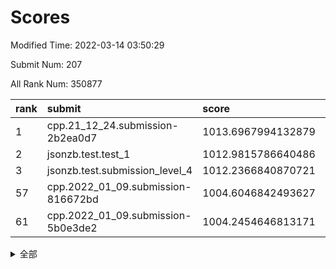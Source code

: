 # Scores

Modified Time: 2022-03-14 03:50:29

Submit Num: 207

All Rank Num: 350877

| rank |               submit               |       score        |       sigma        | pk_num |
| :--- | :--------------------------------- | :----------------- | :----------------- | :----- |
| 1    | cpp.21_12_24.submission-2b2ea0d7   | 1013.6967994132879 | 0.7981477404521392 | 6782   |
| 2    | jsonzb.test.test_1                 | 1012.9815786640486 | 0.8017415907802761 | 6779   |
| 3    | jsonzb.test.submission_level_4     | 1012.2366840870721 | 0.7791886542023111 | 6783   |
| 57   | cpp.2022_01_09.submission-816672bd | 1004.6046842493627 | 0.7120543841706897 | 6779   |
| 61   | cpp.2022_01_09.submission-5b0e3de2 | 1004.2454646813171 | 0.7113836313890878 | 6778   |


<details>
<summary>全部</summary>

| rank |                 submit                 |       score        |       sigma        | pk_num |
| :--- | :------------------------------------- | :----------------- | :----------------- | :----- |
| 1    | cpp.21_12_24.submission-2b2ea0d7       | 1013.6967994132879 | 0.7981477404521392 | 6782   |
| 2    | jsonzb.test.test_1                     | 1012.9815786640486 | 0.8017415907802761 | 6779   |
| 3    | jsonzb.test.submission_level_4         | 1012.2366840870721 | 0.7791886542023111 | 6783   |
| 4    | gobigger.level_3.submission_level_3_12 | 1011.6282891735268 | 0.8017260751607084 | 6781   |
| 5    | gobigger.level_3.submission_level_3_6  | 1011.3651253334339 | 0.7889821824037587 | 6781   |
| 6    | gobigger.level_3.submission_level_3_38 | 1011.1135541725752 | 0.7766263566583198 | 6778   |
| 7    | gobigger.level_3.submission_level_3_48 | 1011.0372972025465 | 0.7600127667367289 | 6779   |
| 8    | gobigger.level_3.submission_level_3_28 | 1010.9925902903692 | 0.7720805467166334 | 6784   |
| 9    | gobigger.level_3.submission_level_3_14 | 1010.9872833535095 | 0.757810403661548  | 6783   |
| 10   | gobigger.level_3.submission_level_3_27 | 1010.9365580436331 | 0.786603073102898  | 6781   |
| 11   | gobigger.level_3.submission_level_3_26 | 1010.9144223195345 | 0.7559369201930136 | 6783   |
| 12   | gobigger.level_3.submission_level_3_25 | 1010.6418959677908 | 0.746633226528664  | 6781   |
| 13   | gobigger.level_3.submission_level_3_8  | 1010.6317814097131 | 0.7565282484201339 | 6780   |
| 14   | gobigger.level_3.submission_level_3_7  | 1010.5756208327246 | 0.7538869380260349 | 6780   |
| 15   | gobigger.level_3.submission_level_3_9  | 1010.5694554767215 | 0.7603343345447479 | 6784   |
| 16   | gobigger.level_3.submission_level_3_34 | 1010.435038612432  | 0.7477155693695638 | 6790   |
| 17   | gobigger.level_3.submission_level_3_11 | 1010.4213572317525 | 0.7575643703022154 | 6784   |
| 18   | gobigger.level_3.submission_level_3_15 | 1010.3378070864035 | 0.7400623840802123 | 6782   |
| 19   | gobigger.level_3.submission_level_3_35 | 1010.2904989763143 | 0.736558028876688  | 6782   |
| 20   | gobigger.level_3.submission_level_3_10 | 1010.2716866217643 | 0.749163328014875  | 6780   |
| 21   | gobigger.level_3.submission_level_3_40 | 1010.2183490765037 | 0.758777121598461  | 6781   |
| 22   | gobigger.level_3.submission_level_3_49 | 1010.1132637443378 | 0.7672756887208267 | 6780   |
| 23   | gobigger.level_3.submission_level_3_43 | 1010.0721848321286 | 0.7449760283582169 | 6778   |
| 24   | gobigger.level_3.submission_level_3_33 | 1010.0669716146581 | 0.7462790212388852 | 6775   |
| 25   | gobigger.level_3.submission_level_3_3  | 1010.0222179701501 | 0.7534833596566972 | 6784   |
| 26   | gobigger.level_3.submission_level_3_13 | 1009.9798739634585 | 0.7651809791998955 | 6776   |
| 27   | gobigger.level_3.submission_level_3_22 | 1009.8911554203148 | 0.7505626079273376 | 6781   |
| 28   | gobigger.level_3.submission_level_3_36 | 1009.8575459323058 | 0.751893110450181  | 6780   |
| 29   | gobigger.level_3.submission_level_3_24 | 1009.8414866777667 | 0.7307770553568435 | 6777   |
| 30   | gobigger.level_3.submission_level_3_29 | 1009.7875766857738 | 0.7502184376749238 | 6784   |
| 31   | gobigger.level_3.submission_level_3_44 | 1009.7593036787821 | 0.7491535600648156 | 6781   |
| 32   | gobigger.level_3.submission_level_3_45 | 1009.7515563050383 | 0.7514280364907958 | 6785   |
| 33   | gobigger.level_3.submission_level_3_46 | 1009.6875780131822 | 0.7634406374346235 | 6786   |
| 34   | gobigger.level_3.submission_level_3_30 | 1009.6800637397408 | 0.7797886667373083 | 6783   |
| 35   | gobigger.level_3.submission_level_3_39 | 1009.6625997651588 | 0.7593117698520779 | 6778   |
| 36   | gobigger.level_3.submission_level_3_41 | 1009.6369910057701 | 0.7418747016670602 | 6785   |
| 37   | gobigger.level_3.submission_level_3_0  | 1009.6311487584896 | 0.7433390144628136 | 6784   |
| 38   | gobigger.level_3.submission_level_3_47 | 1009.61701192152   | 0.7630959588941859 | 6780   |
| 39   | gobigger.level_3.submission_level_3_17 | 1009.6050276545345 | 0.7528117229826369 | 6781   |
| 40   | gobigger.level_3.submission_level_3_31 | 1009.567385075649  | 0.7528292943037471 | 6779   |
| 41   | gobigger.level_3.submission_level_3_37 | 1009.4696148428284 | 0.7466410975694838 | 6779   |
| 42   | gobigger.level_3.submission_level_3_21 | 1009.4485882988421 | 0.7603646764673962 | 6781   |
| 43   | gobigger.level_3.submission_level_3_23 | 1009.4207157852396 | 0.7561562877227251 | 6776   |
| 44   | gobigger.level_3.submission_level_3_32 | 1009.3334185052711 | 0.757072399985833  | 6780   |
| 45   | gobigger.level_3.submission_level_3_20 | 1009.1601837575187 | 0.7549090379978535 | 6782   |
| 46   | gobigger.level_3.submission_level_3_2  | 1009.159130216349  | 0.7540112679444603 | 6774   |
| 47   | gobigger.level_3.submission_level_3_4  | 1009.1397339050874 | 0.7663191163618818 | 6782   |
| 48   | gobigger.level_3.submission_level_3_16 | 1009.1260721277085 | 0.7499026181827794 | 6782   |
| 49   | gobigger.level_3.submission_level_3_42 | 1009.1073703377821 | 0.7476492473754591 | 6781   |
| 50   | gobigger.level_3.submission_level_3_18 | 1009.1065890114868 | 0.7357731856215595 | 6781   |
| 51   | gobigger.level_3.submission_level_3_5  | 1008.9530678009704 | 0.7492025894646485 | 6778   |
| 52   | gobigger.level_3.submission_level_3_19 | 1008.7901021327191 | 0.7410925779935175 | 6780   |
| 53   | gobigger.level_3.submission_level_3_1  | 1008.5370052300776 | 0.7521563158146292 | 6784   |
| 54   | gobigger.level_1.submission_level_1_49 | 1005.3766077348673 | 0.7242317631143924 | 6775   |
| 55   | gobigger.level_1.submission_level_1_13 | 1005.1845476499442 | 0.7245073519173499 | 6778   |
| 56   | gobigger.level_1.submission_level_1_25 | 1004.7119200512999 | 0.7260568585633755 | 6780   |
| 57   | cpp.2022_01_09.submission-816672bd     | 1004.6046842493627 | 0.7120543841706897 | 6779   |
| 58   | gobigger.level_1.submission_level_1_6  | 1004.4733469804987 | 0.7303037093482587 | 6783   |
| 59   | gobigger.level_1.submission_level_1_44 | 1004.3792644937125 | 0.7335289571315871 | 6784   |
| 60   | gobigger.level_1.submission_level_1_23 | 1004.2704709482653 | 0.7129350863265899 | 6777   |
| 61   | cpp.2022_01_09.submission-5b0e3de2     | 1004.2454646813171 | 0.7113836313890878 | 6778   |
| 62   | gobigger.level_1.submission_level_1_46 | 1004.2434272528684 | 0.7286846437510482 | 6780   |
| 63   | gobigger.level_1.submission_level_1_11 | 1004.104974409128  | 0.7270696705927415 | 6782   |
| 64   | gobigger.level_1.submission_level_1_48 | 1004.0529508212248 | 0.7117918869500655 | 6779   |
| 65   | gobigger.level_1.submission_level_1_9  | 1004.0261957489637 | 0.7206005918542691 | 6777   |
| 66   | gobigger.level_1.submission_level_1_10 | 1004.0077167646031 | 0.7153782408616727 | 6780   |
| 67   | gobigger.level_1.submission_level_1_41 | 1003.9270547017046 | 0.7260942384725013 | 6784   |
| 68   | gobigger.level_1.submission_level_1_26 | 1003.926551751727  | 0.7184080885699452 | 6782   |
| 69   | gobigger.level_1.submission_level_1_7  | 1003.8680030458622 | 0.702957806484101  | 6777   |
| 70   | gobigger.level_1.submission_level_1_28 | 1003.8503235674124 | 0.7204200816681687 | 6773   |
| 71   | gobigger.level_1.submission_level_1_29 | 1003.8406794683715 | 0.7141929805655066 | 6783   |
| 72   | gobigger.level_1.submission_level_1_4  | 1003.7285124516266 | 0.7209552808811346 | 6780   |
| 73   | gobigger.level_1.submission_level_1_0  | 1003.701011705081  | 0.7131652041422936 | 6778   |
| 74   | gobigger.level_1.submission_level_1_22 | 1003.6843760935219 | 0.7283710901316087 | 6783   |
| 75   | gobigger.level_1.submission_level_1_15 | 1003.6783379381172 | 0.7271515201274075 | 6780   |
| 76   | gobigger.level_1.submission_level_1_45 | 1003.6321704090896 | 0.7069833788903002 | 6781   |
| 77   | gobigger.level_1.submission_level_1_16 | 1003.528795959466  | 0.7221912813300319 | 6779   |
| 78   | gobigger.level_1.submission_level_1_43 | 1003.5214216431953 | 0.7149803497997399 | 6784   |
| 79   | gobigger.level_1.submission_level_1_33 | 1003.4510835911702 | 0.7182049229635137 | 6780   |
| 80   | gobigger.level_1.submission_level_1_34 | 1003.4183148619529 | 0.7299907341833538 | 6782   |
| 81   | gobigger.level_1.submission_level_1_3  | 1003.388925613051  | 0.7306739514537656 | 6780   |
| 82   | gobigger.level_1.submission_level_1_40 | 1003.3035535787444 | 0.7329089208810639 | 6779   |
| 83   | gobigger.level_1.submission_level_1_32 | 1003.2599034531653 | 0.7132182051232862 | 6779   |
| 84   | gobigger.level_1.submission_level_1_20 | 1003.2403589547303 | 0.7123885267880203 | 6781   |
| 85   | gobigger.level_1.submission_level_1_5  | 1003.0930945139645 | 0.7130314929934498 | 6778   |
| 86   | gobigger.level_1.submission_level_1_36 | 1002.984694617571  | 0.7182462402629111 | 6781   |
| 87   | gobigger.level_1.submission_level_1_37 | 1002.98378922254   | 0.7140848292387959 | 6780   |
| 88   | gobigger.level_1.submission_level_1_8  | 1002.8531729396935 | 0.7187649708038443 | 6780   |
| 89   | gobigger.level_1.submission_level_1_21 | 1002.8032860534007 | 0.7150966674933971 | 6782   |
| 90   | gobigger.level_1.submission_level_1_27 | 1002.7581947021131 | 0.7155361741973556 | 6782   |
| 91   | gobigger.level_1.submission_level_1_1  | 1002.7521180128914 | 0.7001843264485273 | 6779   |
| 92   | gobigger.level_1.submission_level_1_30 | 1002.676099503213  | 0.7182852007471765 | 6781   |
| 93   | gobigger.level_1.submission_level_1_18 | 1002.6570123337368 | 0.7222671663561289 | 6781   |
| 94   | gobigger.level_1.submission_level_1_17 | 1002.647205035151  | 0.7105252895372908 | 6778   |
| 95   | gobigger.level_1.submission_level_1_12 | 1002.6425466845035 | 0.718610925590429  | 6782   |
| 96   | gobigger.level_1.submission_level_1_24 | 1002.6385234251966 | 0.7143634047234634 | 6780   |
| 97   | gobigger.level_1.submission_level_1_19 | 1002.6167452755892 | 0.7068468757208616 | 6784   |
| 98   | gobigger.level_1.submission_level_1_14 | 1002.3863127093647 | 0.7035753494385277 | 6779   |
| 99   | gobigger.level_1.submission_level_1_39 | 1002.2998249640165 | 0.7190329768868186 | 6777   |
| 100  | gobigger.level_1.submission_level_1_47 | 1002.2281798143697 | 0.7093808546512382 | 6779   |
| 101  | gobigger.level_1.submission_level_1_31 | 1002.0164793410403 | 0.713060792270418  | 6774   |
| 102  | gobigger.level_1.submission_level_1_2  | 1001.9967651654787 | 0.7158695487837207 | 6775   |
| 103  | gobigger.level_1.submission_level_1_42 | 1001.7881263171009 | 0.7046943216687799 | 6783   |
| 104  | gobigger.level_1.submission_level_1_38 | 1001.6823663327916 | 0.7151520487991959 | 6780   |
| 105  | gobigger.level_1.submission_level_1_35 | 1001.6823351770015 | 0.7196609451603232 | 6783   |
| 106  | gobigger.random.submission_random_22   | 997.6350522914115  | 0.7050034281736041 | 6784   |
| 107  | gobigger.random.submission_random_28   | 997.4282147276809  | 0.6972911602285702 | 6782   |
| 108  | gobigger.random.submission_random_0    | 997.0308668111838  | 0.7146669181031806 | 6784   |
| 109  | gobigger.random.submission_random_18   | 996.9990994320252  | 0.702835174992673  | 6779   |
| 110  | gobigger.random.submission_random_29   | 996.8745907452275  | 0.7032380062678169 | 6781   |
| 111  | gobigger.random.submission_random_47   | 996.7918592600525  | 0.7112268180124474 | 6781   |
| 112  | gobigger.random.submission_random_9    | 996.7659844185246  | 0.720376740908982  | 6781   |
| 113  | gobigger.random.submission_random_13   | 996.7270007529343  | 0.7114260566997629 | 6787   |
| 114  | gobigger.random.submission_random_19   | 996.7128126186335  | 0.7155065768560619 | 6779   |
| 115  | gobigger.random.submission_random_39   | 996.6613232118175  | 0.7155759447623715 | 6775   |
| 116  | gobigger.random.submission_random_34   | 996.6582061144273  | 0.710411770776184  | 6779   |
| 117  | gobigger.random.submission_random_6    | 996.543584850037   | 0.7157009652029861 | 6781   |
| 118  | gobigger.random.submission_random_45   | 996.5030055297224  | 0.7037764751582752 | 6779   |
| 119  | gobigger.random.submission_random_49   | 996.4462998617919  | 0.7065701866399315 | 6783   |
| 120  | gobigger.random.submission_random_38   | 996.4333988122696  | 0.7125702254788331 | 6781   |
| 121  | gobigger.random.submission_random_37   | 996.3813616083233  | 0.7013857995991627 | 6780   |
| 122  | gobigger.random.submission_random_26   | 996.291215279166   | 0.7119361023456062 | 6781   |
| 123  | gobigger.random.submission_random_3    | 996.2904360310346  | 0.7111436430523964 | 6780   |
| 124  | gobigger.random.submission_random_1    | 996.2765851331876  | 0.7208128018591715 | 6778   |
| 125  | gobigger.random.submission_random_2    | 996.2328535206751  | 0.7119573000832609 | 6779   |
| 126  | gobigger.random.submission_random_40   | 996.2282642532228  | 0.7129741218629477 | 6780   |
| 127  | gobigger.random.submission_random_17   | 996.2181174135308  | 0.6998595109535146 | 6775   |
| 128  | gobigger.random.submission_random_10   | 996.1801898967556  | 0.7160418770094871 | 6780   |
| 129  | gobigger.random.submission_random_32   | 996.1514267711858  | 0.7139276379278481 | 6784   |
| 130  | gobigger.random.submission_random_42   | 996.1331164444703  | 0.7070741680571165 | 6773   |
| 131  | gobigger.random.submission_random_36   | 996.0878862127067  | 0.7146589004872408 | 6781   |
| 132  | gobigger.random.submission_random_25   | 996.0225777920984  | 0.7090744863867007 | 6789   |
| 133  | gobigger.random.submission_random_33   | 996.0087365873384  | 0.7139864794421397 | 6781   |
| 134  | gobigger.random.submission_random_7    | 995.9868599008041  | 0.7080032902767597 | 6776   |
| 135  | gobigger.random.submission_random_24   | 995.9815550032835  | 0.7163958728390702 | 6784   |
| 136  | gobigger.random.submission_random_5    | 995.9713319020107  | 0.7064182748916614 | 6785   |
| 137  | gobigger.random.submission_random_41   | 995.9632540297698  | 0.7104751968774108 | 6779   |
| 138  | gobigger.random.submission_random_48   | 995.9262448721516  | 0.7142869270118942 | 6785   |
| 139  | gobigger.random.submission_random_12   | 995.911284595022   | 0.7084873305189019 | 6782   |
| 140  | gobigger.random.submission_random_27   | 995.8264355568397  | 0.7101672367614495 | 6777   |
| 141  | gobigger.random.submission_random_15   | 995.8051972517451  | 0.7066827574888888 | 6775   |
| 142  | gobigger.random.submission_random_20   | 995.7238141144029  | 0.7142088954769253 | 6780   |
| 143  | gobigger.random.submission_random_35   | 995.5527197194097  | 0.7057505353821639 | 6778   |
| 144  | gobigger.random.submission_random_30   | 995.5374622876483  | 0.7065831853252945 | 6776   |
| 145  | gobigger.random.submission_random_8    | 995.5215205393224  | 0.7201704061994828 | 6775   |
| 146  | gobigger.random.submission_random_21   | 995.5065588171392  | 0.7153046179381344 | 6783   |
| 147  | gobigger.random.submission_random_14   | 995.495089843218   | 0.7027120423830072 | 6786   |
| 148  | gobigger.random.submission_random_4    | 995.4874972537639  | 0.7274174445353666 | 6780   |
| 149  | gobigger.random.submission_random_31   | 995.2172204043696  | 0.7291077833294536 | 6774   |
| 150  | gobigger.random.submission_random_11   | 995.1694275500449  | 0.7203159994091911 | 6769   |
| 151  | gobigger.random.submission_random_43   | 995.1332315914719  | 0.7241281711130008 | 6780   |
| 152  | gobigger.random.submission_random_16   | 994.6399646876708  | 0.7182668560191661 | 6781   |
| 153  | gobigger.random.submission_random_44   | 994.5242624345199  | 0.7153162470495489 | 6784   |
| 154  | gobigger.random.submission_random_23   | 994.4935449968463  | 0.7229003479816816 | 6787   |
| 155  | gobigger.random.submission_random_46   | 994.289374489019   | 0.7068685578850905 | 6766   |
| 156  | gobigger.level_2.submission_level_2_35 | 994.066932762456   | 0.7346787387612566 | 6776   |
| 157  | gobigger.level_2.submission_level_2_11 | 993.4525892632079  | 0.7365571784272015 | 6783   |
| 158  | gobigger.level_2.submission_level_2_45 | 993.4120477194997  | 0.7376205939644176 | 6779   |
| 159  | gobigger.level_2.submission_level_2_28 | 993.4097372199625  | 0.7368177462733816 | 6779   |
| 160  | gobigger.level_2.submission_level_2_34 | 993.3465079320872  | 0.7371974348580652 | 6778   |
| 161  | gobigger.level_2.submission_level_2_2  | 993.3183613252945  | 0.742818328964358  | 6780   |
| 162  | gobigger.level_2.submission_level_2_49 | 993.3142707341345  | 0.7269552620135795 | 6780   |
| 163  | gobigger.level_2.submission_level_2_26 | 993.3021612358052  | 0.7240288691987294 | 6780   |
| 164  | gobigger.level_2.submission_level_2_46 | 993.2981396141997  | 0.7389093978867216 | 6775   |
| 165  | gobigger.level_2.submission_level_2_4  | 992.9105966112514  | 0.7406251353878993 | 6774   |
| 166  | gobigger.level_2.submission_level_2_42 | 992.8669452632931  | 0.7463688131297329 | 6779   |
| 167  | gobigger.level_2.submission_level_2_10 | 992.8511123798186  | 0.7337747190571184 | 6782   |
| 168  | gobigger.level_2.submission_level_2_38 | 992.8277180824895  | 0.7333022004432999 | 6775   |
| 169  | gobigger.level_2.submission_level_2_6  | 992.8111159135796  | 0.7408885816463056 | 6778   |
| 170  | gobigger.level_2.submission_level_2_16 | 992.764392892647   | 0.7462995183445151 | 6779   |
| 171  | gobigger.level_2.submission_level_2_0  | 992.6148720823261  | 0.7337010947888847 | 6781   |
| 172  | gobigger.level_2.submission_level_2_21 | 992.6119554992813  | 0.7472150432986105 | 6779   |
| 173  | gobigger.level_2.submission_level_2_40 | 992.5659180806135  | 0.74934805058165   | 6782   |
| 174  | gobigger.level_2.submission_level_2_47 | 992.5583054254026  | 0.7378398570739463 | 6783   |
| 175  | gobigger.level_2.submission_level_2_1  | 992.4824410574524  | 0.7530097223883154 | 6780   |
| 176  | gobigger.level_2.submission_level_2_22 | 992.4236352213892  | 0.7373014694422637 | 6783   |
| 177  | gobigger.level_2.submission_level_2_14 | 992.3946525245365  | 0.7330507359763788 | 6779   |
| 178  | gobigger.level_2.submission_level_2_3  | 992.3607603640883  | 0.7495090795520714 | 6779   |
| 179  | gobigger.level_2.submission_level_2_30 | 992.2567188505283  | 0.7513806296643694 | 6782   |
| 180  | gobigger.level_2.submission_level_2_24 | 992.1876731806221  | 0.7276277457566244 | 6783   |
| 181  | gobigger.level_2.submission_level_2_20 | 992.1796963234865  | 0.762252912719747  | 6782   |
| 182  | gobigger.level_2.submission_level_2_29 | 992.1660328231163  | 0.74229821904306   | 6782   |
| 183  | gobigger.level_2.submission_level_2_23 | 992.005777438312   | 0.7616502419809119 | 6783   |
| 184  | gobigger.level_2.submission_level_2_48 | 991.9329967250574  | 0.7518350330239092 | 6784   |
| 185  | gobigger.level_2.submission_level_2_32 | 991.8438724100914  | 0.7773471868022721 | 6785   |
| 186  | gobigger.level_2.submission_level_2_17 | 991.7142509372908  | 0.7489610760828523 | 6784   |
| 187  | gobigger.level_2.submission_level_2_33 | 991.7086887900504  | 0.7508070804870202 | 6777   |
| 188  | gobigger.level_2.submission_level_2_15 | 991.7029947486257  | 0.7406138085303131 | 6784   |
| 189  | gobigger.level_2.submission_level_2_5  | 991.6516016783972  | 0.7480587540518058 | 6776   |
| 190  | gobigger.level_2.submission_level_2_39 | 991.3448677518614  | 0.7574362222978421 | 6783   |
| 191  | gobigger.level_2.submission_level_2_27 | 991.3364756096394  | 0.7671257998164749 | 6784   |
| 192  | gobigger.level_2.submission_level_2_31 | 991.2169570929491  | 0.7612238283734128 | 6777   |
| 193  | gobigger.level_2.submission_level_2_36 | 991.1349859808447  | 0.7439318689731049 | 6786   |
| 194  | gobigger.level_2.submission_level_2_19 | 991.134453598702   | 0.7541690187895184 | 6780   |
| 195  | gobigger.level_2.submission_level_2_37 | 991.1264230831628  | 0.7586591356894249 | 6778   |
| 196  | gobigger.level_2.submission_level_2_13 | 991.1175635827199  | 0.760018380059774  | 6780   |
| 197  | gobigger.level_2.submission_level_2_41 | 991.1052650714081  | 0.7597808324755485 | 6778   |
| 198  | gobigger.level_2.submission_level_2_25 | 991.0220347449306  | 0.7528961887011747 | 6778   |
| 199  | gobigger.level_2.submission_level_2_7  | 990.9914763951339  | 0.7500099791944543 | 6777   |
| 200  | gobigger.level_2.submission_level_2_12 | 990.8293839888422  | 0.7854126523961504 | 6781   |
| 201  | gobigger.level_2.submission_level_2_43 | 990.615737736801   | 0.7576472296438446 | 6780   |
| 202  | gobigger.level_2.submission_level_2_8  | 990.062482960828   | 0.7408774075996027 | 6787   |
| 203  | gobigger.level_2.submission_level_2_9  | 990.0238073715695  | 0.7527819268716767 | 6782   |
| 204  | gobigger.level_2.submission_level_2_18 | 989.8605077874525  | 0.7744867251694457 | 6778   |
| 205  | gobigger.level_2.submission_level_2_44 | 989.7076085265969  | 0.7722040112567037 | 6773   |
| 206  | gobigger.none.submission_none_1        | 975.6716659733605  | 1.4790709397865809 | 6779   |
| 207  | gobigger.none.submission_none_0        | 975.2719958943547  | 1.5657622683380554 | 6776   |

</details>